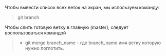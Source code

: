 Чтобы вывести список всех веток на экран, мы используем команду:
> git branch

Чтобы слить готовую ветку в главную (master), следует воспользоваться командой

>* git merge branch_name - где branch_name имя ветку которую нужно поглотить.